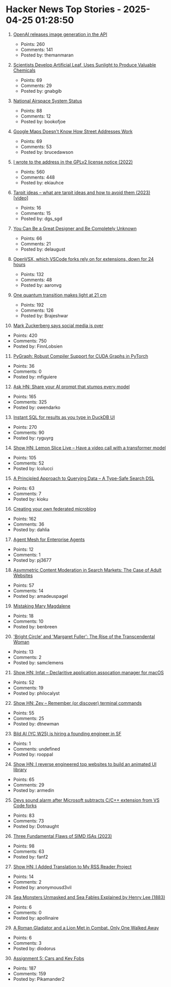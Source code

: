 # Hacker News Top Stories - 2025-04-25 01:28:50

1. [OpenAI releases image generation in the API](https://openai.com/index/image-generation-api/)
   - Points: 260
   - Comments: 141
   - Posted by: themanmaran

2. [Scientists Develop Artificial Leaf, Uses Sunlight to Produce Valuable Chemicals](https://newscenter.lbl.gov/2025/04/24/scientists-develop-artificial-leaf-that-uses-sunlight-to-produce-valuable-chemicals/)
   - Points: 69
   - Comments: 29
   - Posted by: gnabgib

3. [National Airspace System Status](https://nasstatus.faa.gov/)
   - Points: 88
   - Comments: 12
   - Posted by: bookofjoe

4. [Google Maps Doesn't Know How Street Addresses Work](https://randomascii.wordpress.com/2025/04/24/google-maps-doesnt-know-how-street-addresses-work/)
   - Points: 69
   - Comments: 53
   - Posted by: brucedawson

5. [I wrote to the address in the GPLv2 license notice (2022)](https://code.mendhak.com/gpl-v2-address-letter/)
   - Points: 560
   - Comments: 448
   - Posted by: ekiauhce

6. [Tarpit ideas – what are tarpit ideas and how to avoid them (2023) [video]](https://www.ycombinator.com/library/Ij-tarpit-ideas-what-are-tarpit-ideas-how-to-avoid-them)
   - Points: 16
   - Comments: 15
   - Posted by: dgs_sgd

7. [You Can Be a Great Designer and Be Completely Unknown](https://www.chrbutler.com/you-can-be-a-great-designer-and-be-completely-unknown)
   - Points: 66
   - Comments: 21
   - Posted by: delaugust

8. [OpenVSX, which VSCode forks rely on for extensions, down for 24 hours](https://status.open-vsx.org/)
   - Points: 132
   - Comments: 48
   - Posted by: aaronvg

9. [One quantum transition makes light at 21 cm](https://bigthink.com/starts-with-a-bang/21cm-magic-length/)
   - Points: 192
   - Comments: 126
   - Posted by: Brajeshwar

10. [Mark Zuckerberg says social media is over](https://www.newyorker.com/culture/infinite-scroll/mark-zuckerberg-says-social-media-is-over)
   - Points: 420
   - Comments: 750
   - Posted by: FinnLobsien

11. [PyGraph: Robust Compiler Support for CUDA Graphs in PyTorch](https://arxiv.org/abs/2503.19779)
   - Points: 36
   - Comments: 0
   - Posted by: mfiguiere

12. [Ask HN: Share your AI prompt that stumps every model](undefined)
   - Points: 165
   - Comments: 325
   - Posted by: owendarko

13. [Instant SQL for results as you type in DuckDB UI](https://motherduck.com/blog/introducing-instant-sql/)
   - Points: 270
   - Comments: 90
   - Posted by: ryguyrg

14. [Show HN: Lemon Slice Live – Have a video call with a transformer model](undefined)
   - Points: 105
   - Comments: 52
   - Posted by: lcolucci

15. [A Principled Approach to Querying Data – A Type-Safe Search DSL](https://www.claudiu-ivan.com/writing/search-dsl)
   - Points: 63
   - Comments: 7
   - Posted by: kioku

16. [Creating your own federated microblog](https://fedify.dev/tutorial/microblog)
   - Points: 162
   - Comments: 36
   - Posted by: dahlia

17. [Agent Mesh for Enterprise Agents](https://www.solo.io/blog/agent-mesh-for-enterprise-agents)
   - Points: 12
   - Comments: 1
   - Posted by: pj3677

18. [Asymmetric Content Moderation in Search Markets: The Case of Adult Websites](https://papers.ssrn.com/sol3/papers.cfm?abstract_id=5106235)
   - Points: 57
   - Comments: 14
   - Posted by: amadeuspagel

19. [Mistaking Mary Magdalene](https://www.newyorker.com/culture/the-weekend-essay/mistaking-mary-magdalene)
   - Points: 18
   - Comments: 10
   - Posted by: benbreen

20. ['Bright Circle' and 'Margaret Fuller': The Rise of the Transcendental Woman](https://www.wsj.com/arts-culture/books/bright-circle-and-margaret-fuller-the-rise-of-the-transcendental-woman-1bacdb10)
   - Points: 13
   - Comments: 2
   - Posted by: samclemens

21. [Show HN: Infat – Declaritive application assocation manager for macOS](https://github.com/philocalyst/infat)
   - Points: 52
   - Comments: 19
   - Posted by: philocalyst

22. [Show HN: Zev – Remember (or discover) terminal commands](https://github.com/dtnewman/zev)
   - Points: 55
   - Comments: 25
   - Posted by: dtnewman

23. [Bild AI (YC W25) is hiring a founding engineer in SF](https://www.ycombinator.com/companies/bild-ai/jobs/m2ilR5L-founding-engineer)
   - Points: 1
   - Comments: undefined
   - Posted by: rooppal

24. [Show HN: I reverse engineered top websites to build an animated UI library](https://reverseui.com)
   - Points: 65
   - Comments: 29
   - Posted by: armedin

25. [Devs sound alarm after Microsoft subtracts C/C++ extension from VS Code forks](https://www.theregister.com/2025/04/24/microsoft_vs_code_subtracts_cc_extension/)
   - Points: 83
   - Comments: 73
   - Posted by: Dotnaught

26. [Three Fundamental Flaws of SIMD ISAs (2023)](https://www.bitsnbites.eu/three-fundamental-flaws-of-simd/)
   - Points: 98
   - Comments: 63
   - Posted by: fanf2

27. [Show HN: I Added Translation to My RSS Reader Project](https://rahuldshetty.github.io/reader-project/#/translation)
   - Points: 14
   - Comments: 2
   - Posted by: anonymousd3vil

28. [Sea Monsters Unmasked and Sea Fables Explained by Henry Lee (1883)](https://publicdomainreview.org/collection/sea-monsters-sea-fables/)
   - Points: 6
   - Comments: 0
   - Posted by: apollinaire

29. [A Roman Gladiator and a Lion Met in Combat. Only One Walked Away](https://www.nytimes.com/2025/04/23/science/lion-gladiator-romans-bones.html)
   - Points: 6
   - Comments: 3
   - Posted by: diodorus

30. [Assignment 5: Cars and Key Fobs](https://web.stanford.edu/class/ee26n/Assignments/Assignment5.html)
   - Points: 187
   - Comments: 159
   - Posted by: Pikamander2

